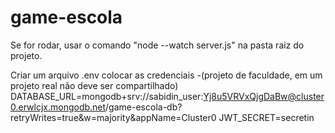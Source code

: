 # game-escola

Se for rodar, usar o comando "node --watch server.js" na pasta raiz do projeto.

Criar um arquivo .env colocar as credenciais -(projeto de faculdade, em um projeto real não deve ser compartilhado)
DATABASE_URL=mongodb+srv://sabidin_user:Yj8u5VRVxQjgDaBw@cluster0.erwlcjx.mongodb.net/game-escola-db?retryWrites=true&w=majority&appName=Cluster0
JWT_SECRET=secretin
